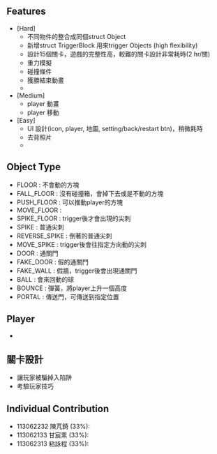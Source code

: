 ## Features
- [Hard]
    - 不同物件的整合成同個struct Object
    - 新增struct TriggerBlock 用來trigger Objects (high flexibility)
    - 設計15個關卡，遊戲的完整性高，較難的關卡設計非常耗時(2 hr/關)
    - 重力模擬
    - 碰撞條件
    - 獲勝結束動畫
    - 
- [Medium]
    - player 動畫
    - player 移動
- [Easy]
    - UI 設計(icon, player, 地圖, setting/back/restart btn)，稍微耗時
    - 去背照片
    - 

## Object Type
- FLOOR : 不會動的方塊
- FALL_FLOOR : 沒有碰撞箱，會掉下去或是不動的方塊
- PUSH_FLOOR : 可以推動player的方塊
- MOVE_FLOOR : 
- SPIKE_FLOOR : trigger後才會出現的尖刺
- SPIKE : 普通尖刺
- REVERSE_SPIKE : 倒著的普通尖刺
- MOVE_SPIKE : trigger後會往指定方向動的尖刺
- DOOR : 通關門
- FAKE_DOOR : 假的通關門
- FAKE_WALL : 假牆，trigger後會出現通關門
- BALL : 會來回動的球
- BOUNCE  : 彈簧，將player上升一個高度
- PORTAL : 傳送門，可傳送到指定位置

## Player
- 

## 關卡設計
- 讓玩家被騙掉入陷阱
- 考驗玩家技巧

## Individual Contribution
- 113062232 陳芃錡 (33%): 
- 113062133 甘宸熏 (33%): 
- 113062313 粘詠程 (33%):